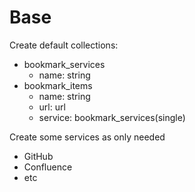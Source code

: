 # Base

Create default collections:

- bookmark_services
    - name: string
- bookmark_items
    - name: string
    - url: url
    - service: bookmark_services(single)

Create some services as only needed

- GitHub
- Confluence
- etc
